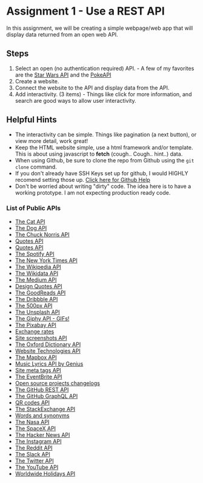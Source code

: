 # Assignment 1 - Use a REST API

In this assignment, we will be creating a simple webpage/web app that will display data returned from an open web API.

## Steps

1. Select an open (no authentication required) API. - A few of my favorites are the [Star Wars API](https://swapi.co/) and the [PokeAPI](https://pokeapi.co/)
2. Create a website.
3. Connect the website to the API and display data from the API.
4. Add interactivity. (3 items) - Things like click for more information, and search are good ways to allow user interactivity.

## Helpful Hints
- The interactivity can be simple. Things like pagination (a next button), or view more detail, work great!
- Keep the HTML website simple, use a html framework and/or template. This is about using javascript to **fetch** (cough.. Cough.. hint..) data.
- When using Github, be sure to clone the repo from Github using the `git clone` command.
- If you don't already have SSH Keys set up for github, I would HIGHLY recomend setting those up. [Click here for Github Help](https://help.github.com/en/github/authenticating-to-github/generating-a-new-ssh-key-and-adding-it-to-the-ssh-agent)
- Don't be worried about writing "dirty" code. The idea here is to have a working prototype. I am not expecting production ready code.

### List of Public APIs
- [The Cat API](https://thecatapi.com/docs.html)
- [The Dog API](https://dog.ceo/dog-api/)
- [The Chuck Norris API](https://api.chucknorris.io/)
- [Quotes API](https://favqs.com/api)
- [Quotes API](http://forismatic.com/en/api/)
- [The Spotify API](https://beta.developer.spotify.com/documentation/web-api/)
- [The New York Times API](https://developer.nytimes.com/)
- [The Wikipedia API](https://www.mediawiki.org/wiki/API:Main_page)
- [The Wikidata API](https://www.wikidata.org/w/api.php?action=help)
- [The Medium API](https://github.com/Medium/medium-api-docs)
- [Design Quotes API](https://quotesondesign.com/api-v4-0/)
- [The GoodReads API](https://www.goodreads.com/api)
- [The Dribbble API](http://developer.dribbble.com/v2/)
- [The 500px API](https://github.com/500px/api-documentation)
- [The Unsplash API](https://unsplash.com/developers)
- [The Giphy API - GIFs!](https://developers.giphy.com/docs/)
- [The Pixabay API](https://pixabay.com/sk/service/about/api/)
- [Exchange rates](https://exchangeratesapi.io/)
- [Site screenshots API](https://apileap.com/)
- [The Oxford Dictionary API](https://developer.oxforddictionaries.com/)
- [Website Technologies API](https://github.com/letsvalidate/api)
- [The Mapbox API](https://www.mapbox.com/developers/)
- [Music Lyrics API by Genius](https://docs.genius.com/)
- [Site meta tags API](http://bettermeta.io/)
- [The EventBrite API](https://www.eventbrite.com/developer/v3/)
- [Open source projects changelogs](https://changelogs.md/)
- [The GitHub REST API](https://developer.github.com/v3/)
- [The GitHub GraphQL API](https://developer.github.com/v4/)
- [QR codes API](http://goqr.me/api/)
- [The StackExchange API](https://api.stackexchange.com/)
- [Words and synonyms](https://www.wordsapi.com/)
- [The Nasa API](https://api.nasa.gov/)
- [The SpaceX API](https://github.com/r-spacex/SpaceX-API)
- [The Hacker News API](https://github.com/HackerNews/API)
- [The Instagram API](https://instagram.com/developer/)
- [The Reddit API](https://www.reddit.com/dev/api)
- [The Slack API](https://api.slack.com/)
- [The Twitter API](https://developer.twitter.com/en/docs)
- [The YouTube API](https://developers.google.com/youtube/)
- [Worldwide Holidays API](https://calendarific.com/api-documentation)
